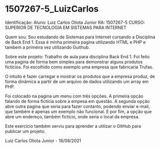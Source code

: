 # 1507267-5_LuizCarlos

Identificação:
Aluno: Luiz Carlos Oliota Junior
RA:    1507267-5
CURSO: SUPERIOR DE TECNOLOGIA EM SISTEMAS PARA INTERNET

Quem sou:
Sou estudando de Sistemas para Internet cursando a Disciplina de Back End 1.
Essa é minha primeira pagina utilizando HTML e PHP e tambem a primeira vez utilizando Guithub.

Sobre este projeto:
Trabalho de aula para disciplina Back End 1.
Foi feito uma pagina de forma bem simples para
demonstrar alguns produtos fictícios.
Foi escolhido como exemplo uma empresa que fabricaria
Trufas.

O intuito é fazer carregar e mostrar os produtos que a empresa
produz,  de forma dinâmica a partir de um arquivo de dados utilizando
um array em PHP.

Foi colocado na pagina um menu com três opções.
A primeira opção falando de forma fictícia sobre a empesa em questão.
A segunda opção abre outra pagina que seria para fazer contanto, podendo
enviar e-mail, que também é apenas um exemplo não funcional.
E por fim, a opção que abre um endereço, também fictício,
onde seria o local da empresa.

Este exercício também serviu para aprender a utilizar o GitHub para
publicar um projeto.

Luiz Carlos Oliota Junior - 18/08/2021
